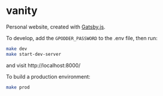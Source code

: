 vanity
======

Personal website, created with [Gatsby.js](https://www.gatsbyjs.org/).

To develop, add the `GPODDER_PASSWORD` to the .env file, then run:
```sh
make dev
make start-dev-server
```
and visit http://localhost:8000/


To build a production environment:
```sh
make prod
```
